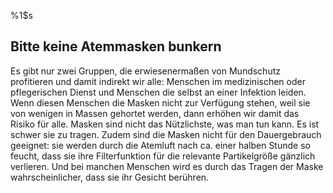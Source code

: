 %1$s
## Bitte keine Atemmasken bunkern

Es gibt nur zwei Gruppen, die erwiesenermaßen
von Mundschutz profitieren und damit indirekt wir alle: Menschen im medizinischen oder pflegerischen Dienst und Menschen die selbst an einer Infektion leiden. 
Wenn diesen Menschen die Masken nicht zur Verfügung stehen, weil sie von wenigen in Massen gehortet werden, dann erhöhen wir damit das Risiko für alle. Masken sind nicht das Nützlichste, was man tun kann. Es ist schwer sie zu tragen. Zudem sind die Masken nicht für den Dauergebrauch geeignet: sie werden durch die Atemluft nach ca. einer halben Stunde so feucht, dass sie ihre Filterfunktion für die relevante Partikelgröße gänzlich verlieren. Und bei manchen Menschen wird es durch das Tragen der Maske wahrscheinlicher, dass sie ihr Gesicht berühren.
